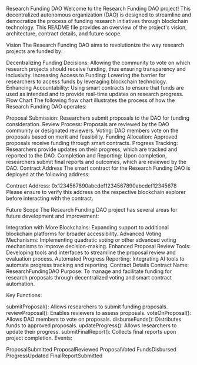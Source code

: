 Research Funding DAO
Welcome to the Research Funding DAO project! This decentralized autonomous organization (DAO) is designed to streamline and democratize the process of funding research initiatives through blockchain technology. This README file provides an overview of the project's vision, architecture, contract details, and future scope.

Vision
The Research Funding DAO aims to revolutionize the way research projects are funded by:

Decentralizing Funding Decisions: Allowing the community to vote on which research projects should receive funding, thus ensuring transparency and inclusivity.
Increasing Access to Funding: Lowering the barrier for researchers to access funds by leveraging blockchain technology.
Enhancing Accountability: Using smart contracts to ensure that funds are used as intended and to provide real-time updates on research progress.
Flow Chart
The following flow chart illustrates the process of how the Research Funding DAO operates:


Proposal Submission: Researchers submit proposals to the DAO for funding consideration.
Review Process: Proposals are reviewed by the DAO community or designated reviewers.
Voting: DAO members vote on the proposals based on merit and feasibility.
Funding Allocation: Approved proposals receive funding through smart contracts.
Progress Tracking: Researchers provide updates on their progress, which are tracked and reported to the DAO.
Completion and Reporting: Upon completion, researchers submit final reports and outcomes, which are reviewed by the DAO.
Contract Address
The smart contract for the Research Funding DAO is deployed at the following address:

Contract Address: 0x1234567890abcdef1234567890abcdef12345678
Please ensure to verify this address on the respective blockchain explorer before interacting with the contract.

Future Scope
The Research Funding DAO project has several areas for future development and improvement:

Integration with More Blockchains: Expanding support to additional blockchain platforms for broader accessibility.
Advanced Voting Mechanisms: Implementing quadratic voting or other advanced voting mechanisms to improve decision-making.
Enhanced Proposal Review Tools: Developing tools and interfaces to streamline the proposal review and evaluation process.
Automated Progress Reporting: Integrating AI tools to automate progress tracking and reporting.
Contract Details
Contract Name: ResearchFundingDAO
Purpose: To manage and facilitate funding for research proposals through decentralized voting and smart contract automation.

Key Functions:

submitProposal(): Allows researchers to submit funding proposals.
reviewProposal(): Enables reviewers to assess proposals.
voteOnProposal(): Allows DAO members to vote on proposals.
disburseFunds(): Distributes funds to approved proposals.
updateProgress(): Allows researchers to update their progress.
submitFinalReport(): Collects final reports upon project completion.
Events:

ProposalSubmitted
ProposalReviewed
ProposalVoted
FundsDisbursed
ProgressUpdated
FinalReportSubmitted
